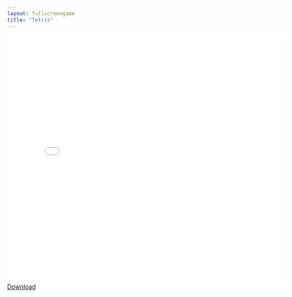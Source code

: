 ```yaml
---
layout: fullscreengame
title: "Tetris"
---
```

<object width="100" height="100">
<embed src="src/" width="650" height="575">
</object>
<a href="flash-tetris.swf" download class="btn btn-outline-dark">Download</a>

